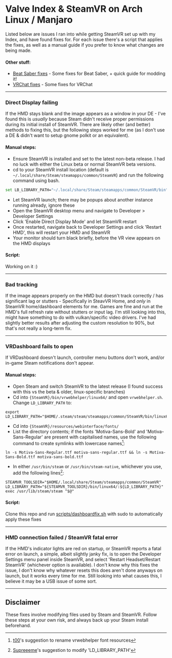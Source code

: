 # Valve Index & SteamVR on Arch Linux / Manjaro

Listed below are issues I ran into while getting SteamVR set up with my Index, and have found fixes for. For each issue there's a script that applies the fixes, as well as a manual guide if you prefer to know what changes are being made.

#### Other stuff:

- [Beat Saber fixes](/games/beat-saber.md) - Some fixes for Beat Saber, + quick guide for modding it!
- [VRChat fixes](/games/vrchat.md) - Some fixes for VRChat

---

### Direct Display failing

If the HMD stays blank and the image appears as a window in your DE - I've found this is *usually* because Steam didn't receive proper permissions during its initial install of SteamVR. There are likely other (and better) methods to fixing this, but the following steps worked for me (as I don't use a DE & didn't want to setup gnome polkit or an equivalent).

#### Manual steps:

- Ensure SteamVR is installed and set to the latest non-beta release. I had no luck with either the Linux beta or normal SteamVR beta versions.
- cd to your SteamVR install location (default is `~/.local/share/Steam/steamapps/common/SteamVR`) and run the following command using bash.

```bash
set LB_LIBRARY_PATH="~/.local/share/Steam/steamapps/common/SteamVR/bin" && sudo ./vrstartup.sh & disown
```

- Let SteamVR launch; there may be popups about another instance running already, ignore these
- Open the SteamVR desktop menu and navigate to Developer > Developer Settings
- Click 'Enable Direct Display Mode' and let SteamVR restart
- Once restarted, navigate back to Developer Settings and click 'Restart HMD', this will restart your HMD and SteamVR
- Your monitor should turn black briefly, before the VR view appears on the HMD displays

#### Script:

Working on it :)

---

### Bad tracking

If the image appears properly on the HMD but doesn't track correctly / has significant lag or stutters - Specifically in SteavVR Home, and *only* in SteamVR home/dashboard elements for me. Games are fine and run at the HMD's full refresh rate without stutters or input lag. I'm still looking into this, might have something to do with vulkan/specific video drivers. I've had slightly better results after adjusting the custom resolution to 90%, but that's not really a long-term fix.

---

### VRDashboard fails to open

If VRDashboard doesn't launch, controller menu buttons don't work, and/or in-game Steam notifications don't appear.

#### Manual steps:

- Open Steam and switch SteamVR to the latest release (I found success with this vs the beta & older, linux-specific branches)
- Cd into `{SteamVR}/bin/vrwebhelper/linux64/` and open `vrwebhelper.sh`. Change `LD_LIBRARY_PATH` to:
```shell
export LD_LIBRARY_PATH="$HOME/.steam/steam/steamapps/common/SteamVR/bin/linux64:$HOME/.steam/steam/steamapps/common/SteamVR/bin/vrwebhelper/linux64:${STEAM_RUNTIME_HEAVY}${LD_LIBRARY_PATH:$LD_LIBRARY_PATH}"
```
- Cd into `{SteamVR}/resources/webinterface/fonts/`
- List the directory contents; if the fonts 'Motiva-Sans-Bold' and 'Motiva-Sans-Regular' are present with capitalised names, use the following command to create symlinks with lowercase names[^1]:
```shell
ln -s Motiva-Sans-Regular.ttf motiva-sans-regular.ttf && ln -s Motiva-Sans-Bold.ttf motiva-sans-bold.ttf
```

- In either `/usr/bin/steam` or `/usr/bin/steam-native`, whichever you use, add the following lines[^2]:
```shell
STEAMVR_TOOLSDIR="$HOME/.local/share/Steam/steamapps/common/SteamVR"
LD_LIBRARY_PATH="${STEAMVR_TOOLSDIR}/bin/linux64/:${LD_LIBRARY_PATH}"
exec /usr/lib/steam/steam "$@"
```

#### Script:

Clone this repo and run [scripts/dashboardfix.sh](/scripts/dashboardfix.sh) with sudo to automatically apply these fixes

---

### HMD connection failed / SteamVR fatal error

If the HMD's indicator lights are red on startup, or SteamVR reports a fatal error on launch, a simple, albeit slightly janky fix, is to open the Developer Settings menu panel inside SteamVR, and select 'Restart Headset/Restart SteamVR' (whichever option is available). I don't know why this fixes the issue, I don't know why whatever resets this does aren't done anyways on launch, but it works every time for me. Still looking into what causes this, I believe it may be a USB issue of some sort.

---

## Disclaimer
These fixes involve modifying files used by Steam and SteamVR. Follow these steps at your own risk, and always back up your Steam install beforehand.

[^1]: [t00](https://github.com/ValveSoftware/SteamVR-for-Linux/issues/255#issuecomment-877844004)'s suggestion to rename vrwebhelper font resources
[^2]: [Supreeeme](https://github.com/ValveSoftware/SteamVR-for-Linux/issues/255#issuecomment-775624892
)'s suggestion to modify 'LD_LIBRARY_PATH'

